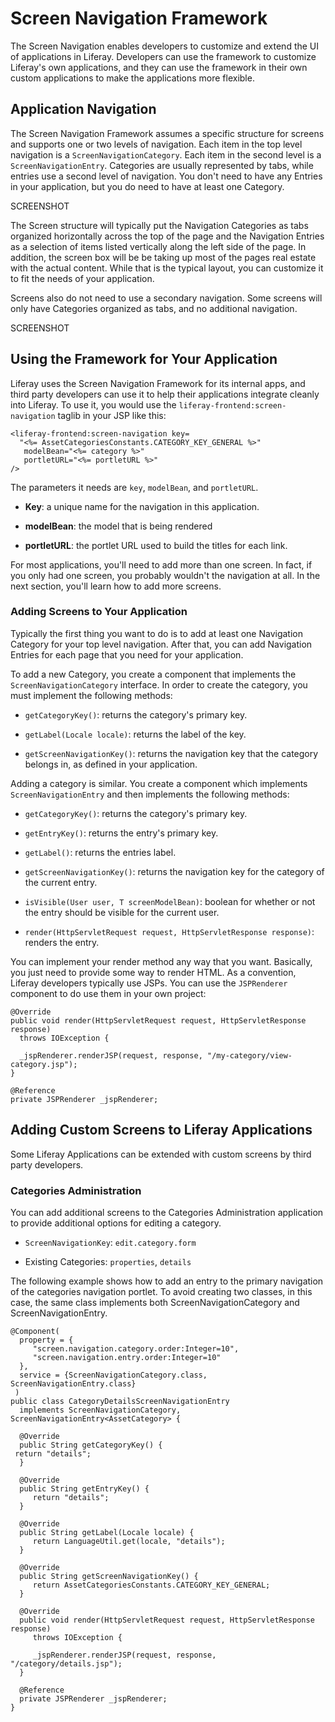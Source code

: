 # Screen Navigation Framework

The Screen Navigation enables developers to customize and extend the UI of 
applications in Liferay. Developers can use the framework to customize Liferay's
own applications, and they can use the framework in their own custom 
applications to make the applications more flexible.

## Application Navigation

The Screen Navigation Framework assumes a specific structure for screens and 
supports one or two levels of navigation. Each item in the top level navigation 
is a `ScreenNavigationCategory`. Each item in the second level is a 
`ScreenNavigationEntry`. Categories are usually represented by tabs, while 
entries use a second level of navigation. You don't need to have any Entries
in your application, but you do need to have at least one Category.

SCREENSHOT

The Screen structure will typically put the Navigation Categories as tabs 
organized horizontally across the top of the page and the Navigation Entries as 
a selection of items listed vertically along the left side of the page. In 
addition, the screen box will be be taking up most of the pages real estate 
with the actual content. While that is the typical layout, you can customize it 
to fit the needs of your application.

Screens also do not need to use a secondary navigation. Some screens will only 
have Categories organized as tabs, and no additional navigation.

SCREENSHOT

## Using the Framework for Your Application

Liferay uses the Screen Navigation Framework for its internal apps, and third
party developers can use it to help their applications integrate cleanly into 
Liferay. To use it, you would use the `liferay-frontend:screen-navigation` 
taglib in your JSP like this:


    <liferay-frontend:screen-navigation key=
      "<%= AssetCategoriesConstants.CATEGORY_KEY_GENERAL %>"
       modelBean="<%= category %>"
       portletURL="<%= portletURL %>"
    />

The parameters it needs are `key`, `modelBean`, and `portletURL`.

* **Key**: a unique name for the navigation in this application.

* **modelBean**: the model that is being rendered

* **portletURL**: the portlet URL used to build the titles for each link.
    
For most applications, you'll need to add more than one screen. In fact, if you 
only had one screen, you probably wouldn't the navigation at all. In the next 
section, you'll learn how to add more screens.

### Adding Screens to Your Application

Typically the first thing you want to do is to add at least one Navigation 
Category for your top level navigation. After that, you can add Navigation 
Entries for each page that you need for your application.

To add a new Category, you create a component that implements the 
`ScreenNavigationCategory` interface. In order to create the category, you must
implement the following methods:

* `getCategoryKey()`: returns the category's primary key.

* `getLabel(Locale locale)`: returns the label of the key.

* `getScreenNavigationKey()`: returns the navigation key that the category 
    belongs in, as defined in your application.
    
Adding a category is similar. You create a component which implements
`ScreenNavigationEntry` and then implements the following methods:

* `getCategoryKey()`: returns the category's primary key.

* `getEntryKey()`: returns the entry's primary key.

* `getLabel()`: returns the entries label.

* `getScreenNavigationKey()`: returns the navigation key for the category of the
    current entry.
    
* `isVisible(User user, T screenModelBean)`: boolean for whether or not the 
    entry should be visible for the current user.
    
* `render(HttpServletRequest request, HttpServletResponse response)`: renders
    the entry.
    
You can implement your render method any way that you want. Basically, you just 
need to provide some way to render HTML. As a convention, Liferay developers 
typically use JSPs. You can use the `JSPRenderer` component to do use them in 
your own project:


    @Override
    public void render(HttpServletRequest request, HttpServletResponse response)
      throws IOException {

      _jspRenderer.renderJSP(request, response, "/my-category/view-category.jsp");
    }

    @Reference
    private JSPRenderer _jspRenderer;

## Adding Custom Screens to Liferay Applications

Some Liferay Applications can be extended with custom screens by third party
developers.

### Categories Administration

You can add additional screens to the Categories Administration application to
provide additional options for editing a category.


* `ScreenNavigationKey`: `edit.category.form`

* Existing Categories: `properties`, `details`

The following example shows how to add an entry to the primary navigation of 
the categories navigation portlet. To avoid creating two classes, in this case, 
the same class implements both ScreenNavigationCategory and 
ScreenNavigationEntry. 

    @Component(
      property = {
         "screen.navigation.category.order:Integer=10",
         "screen.navigation.entry.order:Integer=10"
      },
      service = {ScreenNavigationCategory.class, ScreenNavigationEntry.class}
     )
    public class CategoryDetailsScreenNavigationEntry
      implements ScreenNavigationCategory, ScreenNavigationEntry<AssetCategory> {

      @Override
      public String getCategoryKey() {
     return "details";
      }

      @Override
      public String getEntryKey() {
         return "details";
      }

      @Override
      public String getLabel(Locale locale) {
         return LanguageUtil.get(locale, "details");
      }

      @Override
      public String getScreenNavigationKey() {
         return AssetCategoriesConstants.CATEGORY_KEY_GENERAL;
      }

      @Override
      public void render(HttpServletRequest request, HttpServletResponse response)
         throws IOException {

         _jspRenderer.renderJSP(request, response, "/category/details.jsp");
      }

      @Reference
      private JSPRenderer _jspRenderer;
    }

